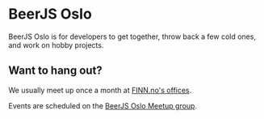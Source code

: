 # BeerJS Oslo

BeerJS Oslo is for developers to get together, throw back a few cold ones, and work on hobby projects.

## Want to hang out?

We usually meet up once a month at [FINN.no's offices][finn].

Events are scheduled on the [BeerJS Oslo Meetup group][meetup].


[finn]: https://goo.gl/maps/ijUVNCRVPzN2
[finn.no]: https://www.finn.no/
[pusefinn_img]: https://pbs.twimg.com/profile_images/818563147938336768/Wd7PFhdg_400x400.jpg
[meetup]: https://www.meetup.com/BeerJS-Oslo/
[brygg]: https://brygg.no/
[stickermule]: https://mule.to/beerjs
[stickermule-logo]: https://github.com/beerjs/meta/raw/master/assets/stickermule.png
[spotify]: https://goo.gl/RaLv59
[jaeger]: http://jaegeroslo.no/
